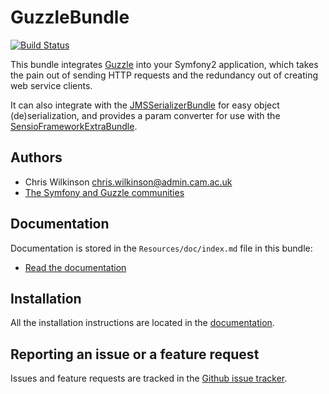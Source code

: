GuzzleBundle
============

[![Build Status](https://travis-ci.org/misd-service-development/guzzle-bundle.png?branch=1.0)](http://travis-ci.org/misd-service-development/guzzle-bundle)

This bundle integrates [Guzzle](http://guzzlephp.org/) into your Symfony2 application, which takes the pain out of sending HTTP requests and the redundancy out of creating web service clients.

It can also integrate with the [JMSSerializerBundle](http://jmsyst.com/bundles/JMSSerializerBundle) for easy object (de)serialization, and provides a param converter for use with the [SensioFrameworkExtraBundle](http://symfony.com/doc/current/bundles/SensioFrameworkExtraBundle/).

Authors
-------

* Chris Wilkinson <chris.wilkinson@admin.cam.ac.uk>
* [The Symfony and Guzzle communities](https://github.com/misd-service-development/guzzle-bundle/contributors)

Documentation
-------------

Documentation is stored in the `Resources/doc/index.md` file in this bundle:

* [Read the documentation](Resources/doc/index.md)

Installation
------------

All the installation instructions are located in the [documentation](Resources/doc/index.md).

Reporting an issue or a feature request
---------------------------------------

Issues and feature requests are tracked in the [Github issue tracker](https://github.com/misd-service-development/guzzle-bundle/issues).
